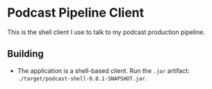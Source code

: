 # Podcast Pipeline Client 

This is the shell client I use to talk to my podcast production pipeline. 

## Building
* The application is a shell-based client. Run the `.jar` artifact: `./target/podcast-shell-0.0.1-SNAPSHOT.jar`. 
